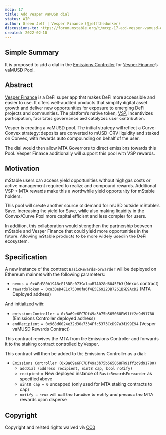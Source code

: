 ```yaml
---
mccp: 17
title: Add Vesper vaMUSD dial
status: WIP
author: Green Jeff | Vesper Finance (@jeffthedunker)
discussions-to: https://forum.mstable.org/t/mccp-17-add-vesper-vamusd-dial/802
created: 2022-02-10
---
```


## Simple Summary

It is proposed to add a dial in the [Emissions Controller](https://mips.mstable.org/MIPS/mip-24.html) for [Vesper Finance](https://vesper.finance/)’s vaMUSD Pool.
## Abstract

[Vesper Finance](https://vesper.finance/) is a DeFi super app that makes DeFi more accessible and easier to use. It offers well-audited products that simplify digital asset growth and deliver new opportunities for exposure to emerging DeFi projects and communities. The platform’s native token, [VSP](https://www.coingecko.com/en/coins/vesper-finance), incentivizes participation, facilitates governance and catalyzes user contribution.

Vesper is creating a vaMUSD pool. The initial strategy will reflect a Curve-Convex strategy: deposits are converted to mUSD-CRV liquidity and staked on Convex, with rewards auto compounding on behalf of the user.

The dial would then allow MTA Governors to direct emissions towards this Pool. Vesper Finance additionally will support this pool with VSP rewards.

## Motivation

mStable users can access yield opportunities without high gas costs or active management required to realize and compound rewards. Additional VSP + MTA rewards make this a worthwhile yield opportunity for mStable holders.

This pool will create another source of demand for mUSD outside mStable’s Save. Increasing the yield for Save, while also making liquidity in the Convex/Curve Pool more capital efficient and less complex for users.

In addition, this collaboration would strengthen the partnership between mStable and Vesper Finance that could yield more opportunities in the future. Allowing mStable products to be more widely used in the DeFi ecosystem.

## Specification

A new instance of the contract `BasicRewardsForwarder` will be deployed on Ethereum mainnet with the following parameters:

- `nexus = 0xAFcE80b19A8cE13DEc0739a1aaB7A028d6845Eb3` (Nexus contract)
- `rewardsToken = 0xa3BeD4E1c75D00fa6f4E5E6922DB7261B5E9AcD2` (MTA Deployed address)

And initialized with:

- `emissionsController = 0xBa69e6FC7Df49a3b75b565068Fb91ff2d9d91780` (Emissions Controller deployed address)
- `endRecipient = 0x968d6024e32d30a7334Ffc5373CcD97a3d199E94` (Vesper vaMUSD Rewards Contract)

This contract receives the MTA from the Emissions Controller and forwards it to the staking contract controlled by Vesper.

This contract will then be added to the Emissions Controller as a dial:

- `Emissions Controller (0xBa69e6FC7Df49a3b75b565068Fb91ff2d9d91780)`
    - `addDial (address recipient, uint8 cap, bool notify)`
    - `recipient` = New deployed instance of `BasicRewardsForwarder` as specified above
    - `uint8 cap = 0` uncapped (only used for MTA staking contracts to cap)
    - `notify = true` will call the function to notify and process the MTA rewards upon disperse

## Copyright

Copyright and related rights waived via [CC0](https://creativecommons.org/publicdomain/zero/1.0/)
